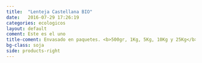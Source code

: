 ```yaml
---
title:  "Lenteja Castellana BIO"
date:   2016-07-29 17:26:19
categories: ecologicos
layout: default
coment: Este es el uno
title-coment: Envasado en paquetes. <b>500gr, 1Kg, 5Kg, 10Kg y 25Kg</b>
bg-class: soja 
side: products-right
---
```


